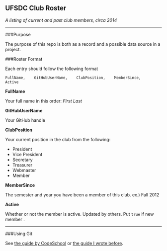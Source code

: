 UFSDC Club Roster
--------

_A listing of current and past club members, circa 2014_

-----------------------

###Purpose

The purpose of this repo is both as a record and a possible data source in a project.

###Roster Format

Each entry should follow the following format

    FullName,    GitHubUserName,    ClubPosition,    MemberSince,     Active
    
__FullName__

Your full name in this order: _First_ _Last_

__GitHubUserName__

Your GitHub handle

__ClubPosition__

Your current position in the club from the following:

- President
- Vice President
- Secretary
- Treasurer
- Webmaster
- Member


__MemberSince__

The semester and year you have been a member of this club.
ex.) Fall 2012

__Active__

Whether or not the member is active. Updated by others. Put `true` if new member
.

----------------------------------
###Using Git

See [the guide by CodeSchool](https://try.github.io/levels/1/challenges/1) or [the guide I wrote before](https://github.com/uf-aggregator/AggreGatorRMC/tree/master/Getting_Started/Using_Git).

